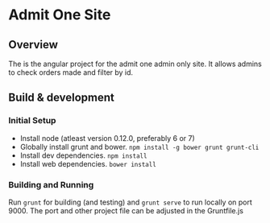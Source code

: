 # Admit One Site

## Overview
The is the angular project for the admit one admin only site. It allows admins to check orders made and filter by id.

## Build & development

### Initial Setup
* Install node (atleast version 0.12.0, preferably 6 or 7)
* Globally install grunt and bower. `npm install -g bower grunt grunt-cli`
* Install dev dependencies. `npm install`
* Install web dependencies. `bower install` 

### Building and Running

Run `grunt` for building (and testing) and `grunt serve` to run locally on port 9000. The port and other project file can be adjusted in the Gruntfile.js 